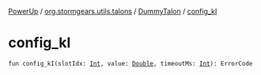 [PowerUp](../../index.md) / [org.stormgears.utils.talons](../index.md) / [DummyTalon](index.md) / [config_kI](./config_k-i.md)

# config_kI

`fun config_kI(slotIdx: `[`Int`](https://kotlinlang.org/api/latest/jvm/stdlib/kotlin/-int/index.html)`, value: `[`Double`](https://kotlinlang.org/api/latest/jvm/stdlib/kotlin/-double/index.html)`, timeoutMs: `[`Int`](https://kotlinlang.org/api/latest/jvm/stdlib/kotlin/-int/index.html)`): ErrorCode`